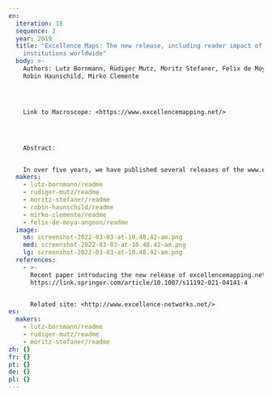 ```yaml
---
en:
  iteration: 18
  sequence: 2
  year: 2019
  title: "Excellence Maps: The new release, including reader impact of science
    institutions worldwide"
  body: >-
    Authors: Lutz Bornmann, Rüdiger Mutz, Moritz Stefaner, Felix de Moya Angeon,
    Robin Haunschild, Mirko Clemente




    Link to Macroscope: <https://www.excellencemapping.net/>




    Abstract: 


    In over five years, we have published several releases of the www.excellencemapping.net tool revealing (clusters of) excellent institutions worldwide based on citation data. With the new release, a completely revised tool has been published. It is not only based on citation data (bibliometrics) but also Mendeley data (altmetrics). Thus, the institutional impact measurement of the tool has been expanded by focusing on additional status groups besides researchers, such as students and librarians. The excellencemapping.net is the first university ranking that includes altmetrics data to visualize the impact of institutional research beyond research itself. For example, the new release facilitates that those institutions worldwide can be identified with the highest impact of research on students. In the new release, the visualization of the data has been completely updated by improving the operability for the user and including new features, such as institutional profile pages.
  makers:
    - lutz-bornmann/readme
    - rudiger-mutz/readme
    - moritz-stefaner/readme
    - robin-haunschild/readme
    - mirko-clemente/readme
    - felix-de-moya-angeon/readme
  image:
    sm: screenshot-2022-03-03-at-10.48.42-am.png
    med: screenshot-2022-03-03-at-10.48.42-am.png
    lg: screenshot-2022-03-03-at-10.48.42-am.png
  references:
    - >-
      Recent paper introducing the new release of excellencemapping.net:
      https://link.springer.com/article/10.1007/s11192-021-04141-4


      Related site: <http://www.excellence-networks.net/>
es:
  makers:
    - lutz-bornmann/readme
    - rudiger-mutz/readme
    - moritz-stefaner/readme
zh: {}
fr: {}
pt: {}
de: {}
pl: {}
---
```

